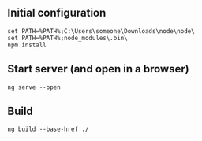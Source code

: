 ## Initial configuration
    set PATH=%PATH%;C:\Users\someone\Downloads\node\node\
    set PATH=%PATH%;node_modules\.bin\
    npm install

## Start server (and open in a browser)
    ng serve --open

## Build
    ng build --base-href ./
